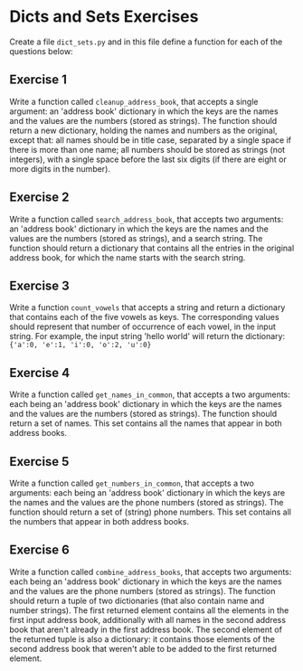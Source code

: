 # Dicts and Sets Exercises

Create a file `dict_sets.py` and in this file define a function for each of the questions below:  
## Exercise 1

Write a function called `cleanup_address_book`, that accepts a single argument: an 'address book' dictionary in which the keys are the names and the values are the numbers (stored as strings). The function should return a new dictionary, holding the names and numbers as the original, except that: all names should be in title case, separated by a single space if there is more than one name; all numbers should be stored as strings (not integers), with a single space before the last six digits (if there are eight or more digits in the number).

## Exercise 2

Write a function called `search_address_book`, that accepts two arguments: an 'address book' dictionary in which the keys are the names and the values are the numbers (stored as strings), and a search string. The function should return a dictionary that contains all the entries in the original address book, for which the name starts with the search string.

## Exercise 3

Write a function `count_vowels` that accepts a string and return a dictionary that contains each of the five vowels as keys. The corresponding values should represent that number of occurrence of each vowel, in the input string. For example, the input string  'hello world' will return the dictionary:
`{'a':0, 'e':1, 'i':0, 'o':2, 'u':0} `

## Exercise 4

Write a function called `get_names_in_common`, that accepts a two arguments: each being an 'address book' dictionary in which the keys are the names and the values are the numbers (stored as strings). The function should return a set of names. This set contains all the names that appear in both address books.

## Exercise 5

Write a function called `get_numbers_in_common`, that accepts a two arguments: each being an 'address book' dictionary in which the keys are the names and the values are the phone numbers (stored as strings). The function should return a  set of (string) phone numbers. This set contains all the numbers that appear in both address books.

## Exercise 6

Write a function called `combine_address_books`, that accepts two arguments: each being an 'address book' dictionary in which the keys are the names and the values are the phone numbers (stored as strings). The function should return a  tuple of two dictionaries (that also contain name and number strings). The first returned element contains all the elements in the first input address book, additionally with all names in the second address book that aren't already in the first address book. The second element of the returned tuple is also a dictionary: it contains those elements of the second address book that weren't able to be added to the first returned element.
